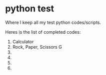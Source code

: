 # python test
Where I keep all my test python codes/scripts.

Heres is the list of completed codes:
1. Calculator
2. Rock, Paper, Scissors G
3. 
4. 
5. 
6. 
